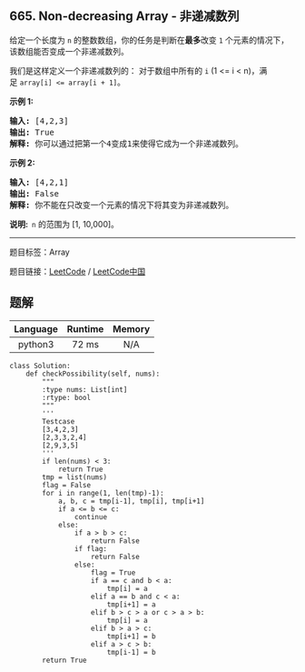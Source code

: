 ## 665. Non-decreasing Array - 非递减数列

<!--If you want to use the English description, use `question.content` instead-->

<p>给定一个长度为&nbsp;<code>n</code>&nbsp;的整数数组，你的任务是判断在<strong>最多</strong>改变&nbsp;<code>1</code> 个元素的情况下，该数组能否变成一个非递减数列。</p>

<p>我们是这样定义一个非递减数列的：&nbsp;对于数组中所有的&nbsp;<code>i</code> (1 &lt;= i &lt; n)，满足&nbsp;<code>array[i] &lt;= array[i + 1]</code>。</p>

<p><strong>示例 1:</strong></p>

<pre>
<strong>输入:</strong> [4,2,3]
<strong>输出:</strong> True
<strong>解释:</strong> 你可以通过把第一个4变成1来使得它成为一个非递减数列。
</pre>

<p><strong>示例 2:</strong></p>

<pre>
<strong>输入:</strong> [4,2,1]
<strong>输出:</strong> False
<strong>解释:</strong> 你不能在只改变一个元素的情况下将其变为非递减数列。
</pre>

<p><strong>说明:&nbsp;&nbsp;</strong><code>n</code> 的范围为 [1, 10,000]。</p>



-----

题目标签：Array

题目链接：[LeetCode](https://leetcode.com/problems/non-decreasing-array/description/)  /  [LeetCode中国](https://leetcode-cn.com/problems/non-decreasing-array/description/)

## 题解



| Language | Runtime | Memory |
|:---:|:---:|:---:|
| python3  | 72  ms | N/A |

```python3
class Solution:
    def checkPossibility(self, nums):
        """
        :type nums: List[int]
        :rtype: bool
        """
        '''
        Testcase
        [3,4,2,3]
        [2,3,3,2,4]
        [2,9,3,5]
        '''
        if len(nums) < 3:
            return True
        tmp = list(nums)
        flag = False
        for i in range(1, len(tmp)-1):
            a, b, c = tmp[i-1], tmp[i], tmp[i+1]
            if a <= b <= c:
                continue
            else:
                if a > b > c:
                    return False
                if flag:
                    return False
                else:
                    flag = True
                    if a == c and b < a:
                        tmp[i] = a
                    elif a == b and c < a:
                        tmp[i+1] = a
                    elif b > c > a or c > a > b:
                        tmp[i] = a
                    elif b > a > c:
                        tmp[i+1] = b
                    elif a > c > b:
                        tmp[i-1] = b
        return True
```
